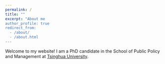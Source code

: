 ```yaml
---
permalink: /
title: ""
excerpt: "About me
author_profile: true
redirect_from: 
  - /about/
  - /about.html
---
```


Welcome to my website! I am a PhD candidate in the School of Public Policy and Management at [Tsinghua University](https://www.tsinghua.edu.cn/).
